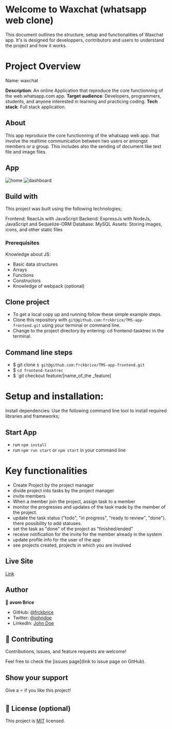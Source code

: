 # Welcome to Waxchat (whatsapp web clone)
This document outlines the structure, setup and functionalities of Waxchat app. It's is designed for developpers, contributors and users to understand the project and how it works.

# Project Overview
Name: waxchat

**Description**: An online Application that reproduce the core functionning of the web.whatsapp.com app.
**Target audience**: Developers, programmers, students, and anyone interested in learning and practicing coding.
**Tech stack**: Full stack application.

## About

This app reproduce the core functionning of the whatsapp web app. that involve the realtime communication between two users or amongst members or a group. This includes also the sending of document like text file and image files.


## App

![home](./assets/tasktrec_home.png)
![dashboard](./assets/tasktrec_dashboard.png)

## Build with
This project was built using the following technologies;

Frontend: ReactJs with JavaScript
Backend: ExpressJs with NodeJs, JavaScript and Sequelize-ORM
Database: MySQL
Assets: Storing images, icons, and other static files

### Prerequisites

Knowledge about JS:

- Basic data structures
- Arrays
- Functions
- Constructors
- Knowledge of webpack (optional)

## Clone project

- To get a local copy up and running follow these simple example steps.
- Clone this repository with `git@github.com:frckbrice/TMS-app-frontend.git` using your terminal or command line.
- Change to the project directory by entering: cd frontend-tasktrec in the terminal.

## Command line steps

- $ git clone `$ git@github.com:frckbrice/TMS-app-frontend.git`
- $ `cd frontend-tasktrec `
- $ `git checkout feature/[name_of_the _feature]


# Setup and installation:
Install dependencies: Use the following command line tool to install required libraries and frameworks;

## Start App

- run `npm install`
- run `npm run start` or `npm start` in your command line


# Key functionalities
- Create Project by the project manager
- divide project into tasks by the project manager
- invite members
-  When a member join the project, assign task to a member
-  monitor the progresses and updates of the task made by the member of the project.
-  update the task status ("todo", "in progress", "ready to review", "done"). there possibility to add statuses.
-  set the task as "done" of the project as "finished/ended"
-  receive notification for the invite for the member already in the system
-  update profile info for the user of the app
-  see projects created, projects in which you are involved
  
## Live Site

[Link](https://tms-app-frontend.vercel.app)

## Author

👤 **avom Brice**

- GitHub: [@frckbrice](https://github.com/frckbrice)
- Twitter: [@johndoe](https://twitter.com/evaristeavom)
- LinkedIn: [John Doe](https://www.linkedin.com/in/avom-brice/)

## 🤝 Contributing

Contributions, issues, and feature requests are welcome!

Feel free to check the [issues page](link to issue page on GitHub).

## Show your support

Give a ⭐️ if you like this project!

## 📝 License (optional)

This project is [MIT](./LICENSE) licensed.

